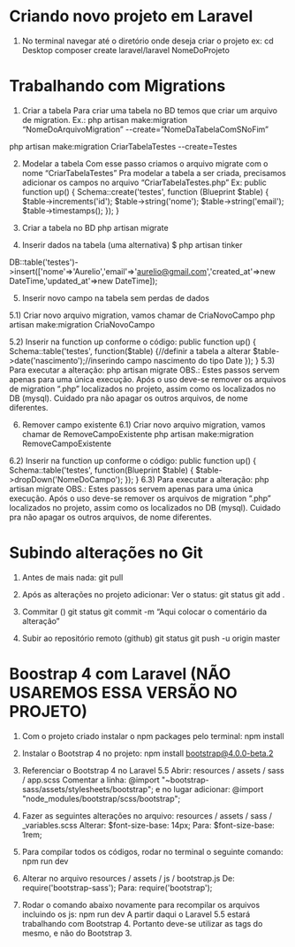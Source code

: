 # Criando novo projeto em Laravel
1) No terminal navegar até o diretório onde deseja criar o projeto
ex:
cd Desktop
composer create laravel/laravel NomeDoProjeto

# Trabalhando com Migrations
1) Criar a tabela
Para criar uma tabela no BD temos que criar um arquivo de migration.
Ex.:
php artisan make:migration “NomeDoArquivoMigration” --create=”NomeDaTabelaComSNoFim”

php artisan make:migration CriarTabelaTestes --create=Testes

2) Modelar a tabela
Com esse passo criamos o arquivo migrate com o nome “CriarTabelaTestes”
Pra modelar a tabela a ser criada, precisamos adicionar os campos no arquivo “CriarTabelaTestes.php”
Ex:
public function up()
   {
       Schema::create('testes', function (Blueprint $table) {
           $table->increments('id');
           $table->string('nome');
           $table->string('email');
           $table->timestamps();
       });
   }

3) Criar a tabela no BD
php artisan migrate

4) Inserir dados na tabela (uma alternativa)
$ php artisan tinker

DB::table('testes')->insert(['nome'=>'Aurelio','email'=>'aurelio@gmail.com','created_at'=>new DateTime,'updated_at'=>new DateTime]);

5) Inserir novo campo na tabela sem perdas de dados

5.1) Criar novo arquivo migration, vamos chamar de CriaNovoCampo
php artisan make:migration CriaNovoCampo

5.2) Inserir na function up conforme o código:
public function up()
   {
       Schema::table('testes', function($table) {//definir a tabela a alterar
           $table->date('nascimento');//inserindo campo nascimento do tipo Date
       });
   }
5.3) Para executar a alteração:
php artisan migrate
OBS.: Estes passos servem apenas para uma única execução. Após o uso deve-se remover os arquivos de migration “.php” localizados no projeto, assim como os localizados no DB (mysql). Cuidado pra não apagar os outros arquivos, de nome diferentes.

6) Remover campo existente
6.1) Criar novo arquivo migration, vamos chamar de RemoveCampoExistente
php artisan make:migration RemoveCampoExistente

6.2) Inserir na function up conforme o código:
   public function up()
   {
       Schema::table('testes', function(Blueprint $table) {
           $table->dropDown('NomeDoCampo');
       });
   }
6.3) Para executar a alteração:
php artisan migrate
OBS.: Estes passos servem apenas para uma única execução. Após o uso deve-se remover os arquivos de migration “.php” localizados no projeto, assim como os localizados no DB (mysql). Cuidado pra não apagar os outros arquivos, de nome diferentes.


# Subindo alterações no Git
1) Antes de mais nada:
git pull

2) Após as alterações no projeto adicionar:
Ver o status:
git status
git add .

3) Commitar ()
git status
git commit -m “Aqui colocar o comentário da alteração”

4) Subir ao repositório remoto (github)
git status
git push -u origin master


# Boostrap 4 com Laravel (NÃO USAREMOS ESSA VERSÃO NO PROJETO)
1) Com o projeto criado instalar o npm packages pelo terminal:
npm install

2) Instalar o Bootstrap 4 no projeto:
npm install bootstrap@4.0.0-beta.2

3) Referenciar o Bootstrap 4 no Laravel 5.5
Abrir: resources / assets / sass / app.scss
Comentar a linha: @import "~bootstrap-sass/assets/stylesheets/bootstrap";
e no lugar adicionar: @import "node_modules/bootstrap/scss/bootstrap";

4) Fazer as seguintes alterações no arquivo:
resources / assets / sass / _variables.scss
Alterar: $font-size-base: 14px;
Para: $font-size-base: 1rem;

5) Para compilar todos os códigos, rodar no terminal o seguinte comando:
npm run dev

6) Alterar no arquivo  resources / assets / js / bootstrap.js
De: require('bootstrap-sass');
Para: require('bootstrap');

7) Rodar o comando abaixo novamente para recompilar os arquivos incluindo os js:
npm run dev
A partir daqui o Laravel 5.5 estará trabalhando com Bootstrap 4. Portanto deve-se utilizar as tags do mesmo, e não do Bootstrap 3.
